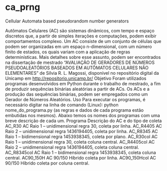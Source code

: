 # ca_prng

Cellular Automata based pseudorandom number generators

Autômatos Celulares (AC) são sistemas dinâmicos, com tempo e espaço discretos que, a partir de simples iterações e computações, podem exibir comportamentos complexo.
Um AC consiste de um conjunto de células que podem ser organizadas em um espaço n-dimensional, com um número finito de estados, os quais variam com a aplicação de regras determinísticas.
Mais detalhes sobre esse assunto, podem ser encontrados na dissertação de mestrado “AVALIAÇÃO DE GERADORES DE NÚMEROS PSEUDOALEATÓRIOS BASEADOS EM AUTÔMATOS CELULARES NÃO ELEMENTARES”  de Sílvia R. L. Magossi, disponível no repositório digital da Unicamp em http://repositorio.unicamp.br/
Objetivo
Foram utilizados programas desenvolvidos em Python durante o trabalho de mestrado, a fim de produzir sequências binárias aleatórias a partir de ACs. Os ACs e a produção das sequências binárias, podem ser empregados como um Gerador de Números Aleatórios.
Uso
Para executar os programas, é necessário digitar na linha de comando (Linux): python nome_do_programa.py (as regras e dados de cada programa estão embutidas nos mesmos).
Abaixo temos os nomes dos programas com uma breve descrição de cada um.
Programa          Descrição do AC e do tipo de coleta		
AC_R30                AC Raio 1 – unidimensional regra 30, coleta por linha.
AC_R4405       	      AC Raio 2 – unidimensional regra 1436194405, coleta por linha.
AC_R8345	            AC Raio 1 – bidimensional regra 1453938345, coleta por plano.
AC_R30col	            AC Raio 1 – unidimensional regra 30, coleta coluna central.
AC_R4405col	          AC Raio 2 – unidimensional regra 1436194405, coleta coluna central.
AC_R8345col	          AC Raio 1 – bidimensional regra 1453938345, coleta coluna central.
AC90_150H             AC 90/150 Híbrido coleta por linha. 
AC90_150Hcol    	    AC 90/150 Híbrido coleta por coluna central.

